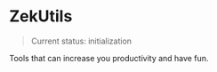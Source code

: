 # ZekUtils

> Current status: initialization

Tools that can increase you productivity and have fun.
